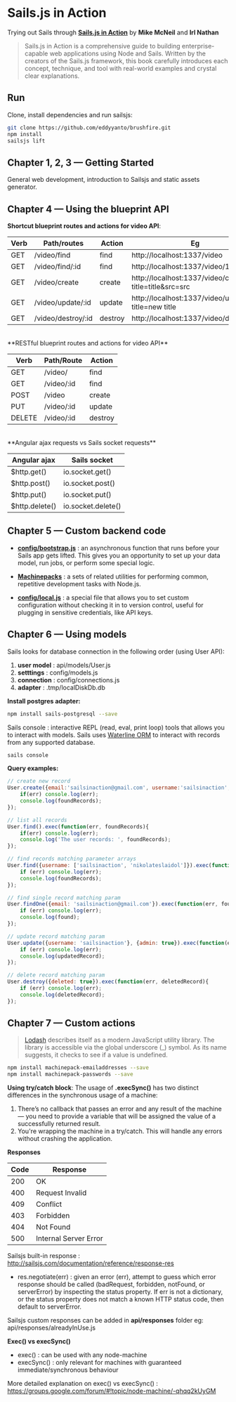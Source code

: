 # Sails.js in Action

Trying out Sails through **[Sails.js in Action](https://www.manning.com/books/sails-js-in-action)** by **Mike McNeil** and **Irl Nathan**

>Sails.js in Action is a comprehensive guide to building enterprise-capable web applications using Node and Sails. Written by the creators of the Sails.js framework, this book carefully introduces each concept, technique, and tool with real-world examples and crystal clear explanations.


## Run
Clone, install dependencies and run sailsjs:
```bash
git clone https://github.com/eddyyanto/brushfire.git
npm install
sailsjs lift
```


## Chapter 1, 2, 3 — Getting Started
General web development, introduction to Sailsjs and static assets generator.



## Chapter 4 — Using the blueprint API

**Shortcut blueprint routes and actions for video API**:

|Verb	|Path/routes		|Action	|Eg														|
|-------|-------------------|-------|-------------------------------------------------------|
|GET	|/video/find		|find	|http://localhost:1337/video							|
|GET	|/video/find/:id 	|find	|http://localhost:1337/video/1							|
|GET	|/video/create		|create	|http://localhost:1337/video/create?title=title&src=src |
|GET	|/video/update/:id 	|update	|http://localhost:1337/video/update/3?title=new title 	|
|GET	|/video/destroy/:id	|destroy|http://localhost:1337/video/destroy/4					|


<br />
**RESTful blueprint routes and actions for video API**

|Verb	|Path/Route		|Action |
|-------|---------------|-------|	
|GET	|/video/		|find 	|
|GET	|/video/:id		|find 	|
|POST	|/video			|create |
|PUT	|/video/:id		|update |
|DELETE	|/video/:id		|destroy|

<br />
**Angular ajax requests vs Sails socket requests**

|Angular ajax 	|Sails socket   	|
|---------------|-------------------|
|$http.get()	|io.socket.get()	|
|$http.post()	|io.socket.post()	|
|$http.put()	|io.socket.put()	|
|$http.delete()	|io.socket.delete()	|


## Chapter 5 — Custom backend code

* [**config/bootstrap.js**](http://sailsjs.org/#/documentation/reference/sails.config/sails.config.bootstrap.html)
: an asynchronous function that runs before your Sails app gets lifted. This gives you an opportunity to set up your data model, run jobs, or perform some special logic.

* [**Machinepacks**](http://node-machine.org/machinepacks)
: a sets of related utilities for performing common, repetitive development tasks with Node.js.

* [**config/local.js**](http://sailsjs.org/#!/documentation/anatomy/myApp/config/local.js.html)
: a special file that allows you to set custom configuration without checking it in to version control, useful for plugging in sensitive credentials, like API keys.


## Chapter 6 — Using models

Sails looks for database connection in the following order (using User API):
1. **user model**	: api/models/User.js
2. **setttings**	: config/models.js
3. **connection**	: config/connections.js
4. **adapter**		: .tmp/localDiskDb.db

**Install postgres adapter:**
```bash
npm install sails-postgresql --save
```

Sails console : interactive REPL (read, eval, print loop) tools that allows you to interact with models.
Sails uses [Waterline ORM](http://sailsjs.com/documentation/concepts/models-and-orm/query-language) to interact with records from any supported database.

```bash
sails console
```

**Query examples:**
```javascript
// create new record
User.create({email:'sailsinaction@gmail.com', username:'sailsinaction', deleted:false, banned:false, admin:false}).exec(function(err, foundRecords){
	if(err) console.log(err);
	console.log(foundRecords);
});

// list all records
User.find().exec(function(err, foundRecords){
	if(err) console.log(err);
	console.log('The user records: ', foundRecords);
});

// find records matching parameter arrays
User.find({username: ['sailsinaction', 'nikolateslaidol']}).exec(function(err, foundRecords){
	if (err) console.log(err);
	console.log(foundRecords);
});

// find single record matching param
User.findOne({email: 'sailsinaction@gmail.com'}).exec(function(err, found) {
	if (err) console.log(err);
	console.log(found);
});

// update record matching param
User.update({username: 'sailsinaction'}, {admin: true}).exec(function(err, updatedRecord){
	if (err) console.log(err);
	console.log(updatedRecord);
});

// delete record matching param
User.destroy({deleted: true}).exec(function(err, deletedRecord){
	if (err) console.log(err);
	console.log(deletedRecord);
});
```


## Chapter 7 — Custom actions

> [Lodash](https://lodash.com/) describes itself as a modern JavaScript utility library. The library is accessible via the global underscore (\_) symbol. As its name suggests, it checks to see if a value is undefined.

```bash
npm install machinepack-emailaddresses --save
npm install machinepack-passwords --save
```

**Using try/catch block**:
The usage of **.execSync()** has two distinct differences in the synchronous usage of a machine:
1. There’s no callback that passes an error and any result of the machine — you need to provide a variable that will be assigned the value of a successfully returned result.
2. You're wrapping the machine in a try/catch. This will handle any errors without crashing the application. 


**Responses**

| Code 	| Response 		 		|
|-------|-----------------------|
| 200	| OK					|
| 400	| Request Invalid		|
| 409	| Conflict				|
| 403	| Forbidden				|
| 404	| Not Found				|
| 500	| Internal Server Error	|

Sailsjs built-in response : http://sailsjs.com/documentation/reference/response-res

* res.negotiate(err) : given an error (err), attempt to guess which error response should be called (badRequest, forbidden, notFound, or serverError) by inspecting the status property. If err is not a dictionary, or the status property does not match a known HTTP status code, then default to serverError.

Sailsjs custom responses can be added in **api/responses** folder eg: api/responses/alreadyInUse.js

**Exec() vs execSync()**
* exec() : can be used with any node-machine
* execSync() : only relevant for machines with guaranteed immediate/synchronous behaviour

More detailed explanation on exec() vs execSync() : https://groups.google.com/forum/#!topic/node-machine/-qhqq2kUyGM